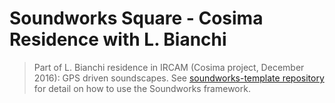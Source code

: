 # Soundworks Square - Cosima Residence with L. Bianchi

> Part of L. Bianchi residence in IRCAM (Cosima project, December 2016): GPS driven soundscapes. 
> See [soundworks-template repository](https://github.com/collective-soundworks/soundworks-template) for detail on how to use the Soundworks framework.